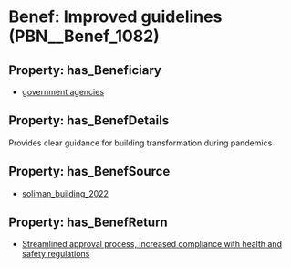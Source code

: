 # Benef: __Improved guidelines__ (PBN__Benef_1082)

## Property: has_Beneficiary

* [government agencies](../Stakeholder/PBN__Stakeholder_55)

## Property: has_BenefDetails

Provides clear guidance for building transformation during pandemics

## Property: has_BenefSource

* [soliman_building_2022](../Article/PBN__Article_224)

## Property: has_BenefReturn

* [Streamlined approval process, increased compliance with health and safety regulations](../BenefReturn/PBN__BenefReturn_1209)

